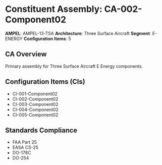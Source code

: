 # Constituent Assembly: CA-002-Component02

**AMPEL**: AMPEL-13-TSA
**Architecture**: Three Surface Aircraft
**Segment**: E-ENERGY
**Configuration Items**: 5

## CA Overview
Primary assembly for Three Surface Aircraft E Energy components.

## Configuration Items (CIs)
- CI-001-Component02
- CI-002-Component02
- CI-003-Component02
- CI-004-Component02
- CI-005-Component02

## Standards Compliance
- FAA Part 25
- EASA CS-25
- DO-178C
- DO-254
